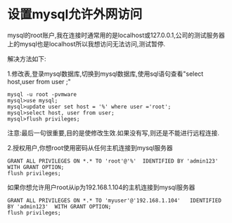 设置mysql允许外网访问
=====================

mysql的root账户,我在连接时通常用的是localhost或127.0.0.1,公司的测试服务器上的mysql也是localhost所以我想访问无法访问,测试暂停.

解决方法如下:

1.修改表,登录mysql数据库,切换到mysql数据库,使用sql语句查看"select host,user from user ;"

    mysql -u root -pvmware
    mysql>use mysql;
    mysql>update user set host = '%' where user ='root';
    mysql>select host, user from user;
    mysql>flush privileges;

注意:最后一句很重要,目的是使修改生效.如果没有写,则还是不能进行远程连接.

2.授权用户,你想root使用密码从任何主机连接到mysql服务器

    GRANT ALL PRIVILEGES ON *.* TO 'root'@'%'  IDENTIFIED BY 'admin123'  WITH GRANT OPTION;
    flush privileges;

如果你想允许用户root从ip为192.168.1.104的主机连接到mysql服务器

    GRANT ALL PRIVILEGES ON *.* TO 'myuser'@'192.168.1.104'   IDENTIFIED BY 'admin123'  WITH GRANT OPTION; 
    flush privileges;
